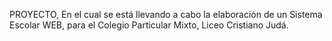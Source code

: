 PROYECTO, En el cual se está llevando a cabo la elaboración de un Sistema Escolar WEB, para el Colegio Particular Mixto, Liceo Cristiano Judá.
